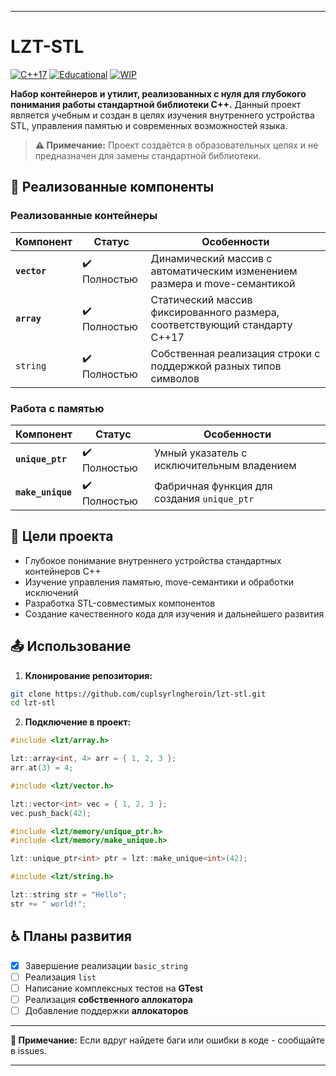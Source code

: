 
---

# LZT-STL

[![C++17](https://img.shields.io/badge/C++-17-blue.svg)](https://en.cppreference.com/w/cpp/17)
[![Educational](https://img.shields.io/badge/Purpose-Educational-purple.svg)](https://github.com/cuplsyrlngheroin)
[![WIP](https://img.shields.io/badge/Status-Beta-red.svg)](https://github.com/cuplsyrlngheroin)

**Набор контейнеров и утилит, реализованных с нуля для глубокого понимания работы стандартной библиотеки C++.** Данный проект является учебным и создан в целях изучения внутреннего устройства STL, управления памятью и современных возможностей языка.

> **:warning: Примечание:** Проект создаётся в образовательных целях и не предназначен для замены стандартной библиотеки.

## :pill: Реализованные компоненты

### Реализованные контейнеры

| Компонент          | Статус          | Особенности                                                                 |
|--------------------|-----------------|-----------------------------------------------------------------------------|
| **`vector`**       | :heavy_check_mark: Полностью    | Динамический массив с автоматическим изменением размера и move-семантикой |
| **`array`**        | :heavy_check_mark: Полностью    | Статический массив фиксированного размера, соответствующий стандарту C++17  |
| `string` | :heavy_check_mark: Полностью    | Собственная реализация строки с поддержкой разных типов символов           |

### Работа с памятью

| Компонент          | Статус          | Особенности                                                                 |
|--------------------|-----------------|-----------------------------------------------------------------------------|
| **`unique_ptr`**   | :heavy_check_mark: Полностью    | Умный указатель с исключительным владением                                  |
| **`make_unique`**  | :heavy_check_mark: Полностью    | Фабричная функция для создания `unique_ptr`                                 |

## :syringe: Цели проекта

- Глубокое понимание внутреннего устройства стандартных контейнеров C++
- Изучение управления памятью, move-семантики и обработки исключений
- Разработка STL-совместимых компонентов
- Создание качественного кода для изучения и дальнейшего развития

## :outbox_tray: Использование

1. **Клонирование репозитория:**
```bash
git clone https://github.com/cuplsyrlngheroin/lzt-stl.git
cd lzt-stl
```

2. **Подключение в проект:**
```cpp
#include <lzt/array.h>

lzt::array<int, 4> arr = { 1, 2, 3 };
arr.at(3) = 4;
```

```cpp
#include <lzt/vector.h>

lzt::vector<int> vec = { 1, 2, 3 };
vec.push_back(42);
```

```cpp
#include <lzt/memory/unique_ptr.h>
#include <lzt/memory/make_unique.h>

lzt::unique_ptr<int> ptr = lzt::make_unique<int>(42);
```

```cpp
#include <lzt/string.h>

lzt::string str = "Hello";
str += " world!";
```

## :wheelchair: Планы развития

- [x] Завершение реализации `basic_string`
- [ ] Реализация `list`
- [ ] Написание комплексных тестов на **GTest**
- [ ] Реализация **собственного аллокатора**
- [ ] Добавление поддержки **аллокаторов**

---

**:hospital: Примечание:** Если вдруг найдете баги или ошибки в коде - сообщайте в issues.

---